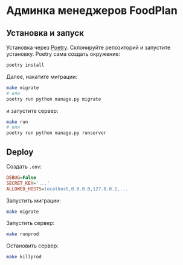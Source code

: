 # Админка менеджеров FoodPlan

## Установка и запуск
Установка через [Poetry](https://python-poetry.org). Склонируйте репозиторий и запустите установку. Poetry сама создать окружение:

```sh
poetry install
```

Далее, накатите миграции:

```sh
make migrate
# или
poetry run python manage.py migrate
```

и запустите сервер:

```sh
make run
# или
poetry run python manage.py runserver
```

## Deploy
Создать `.env`:

```ini
DEBUG=False
SECRET_KEY='...'
ALLOWED_HOSTS=localhost,0.0.0.0,127.0.0.1,...
```

Запустить миграции:

```sh
make migrate
```

Запустить сервер:

```sh
make runprod
```

Остановить сервер:

```sh
make killprod
```
